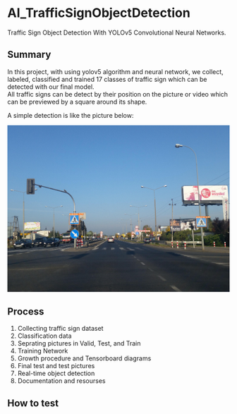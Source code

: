 # AI_TrafficSignObjectDetection
Traffic Sign Object Detection With YOLOv5 Convolutional Neural Networks.

## Summary
In this project, with using yolov5 algorithm and neural network, we collect, labeled, classified and trained 17 classes of traffic sign which can be detected with our final model.  
All traffic signs can be detect by their position on the picture or video which can be previewed by a square around its shape.

A simple detection is like the picture below:

<img src="Test pictures/2OzW_TNKFJnt7pddNdL3fQ.jpg" width="1100">

## Process 
1. Collecting traffic sign dataset
2. Classification data
3. Seprating pictures in Valid, Test, and Train
4. Training Network
5. Growth procedure and Tensorboard diagrams
6. Final test and test pictures
7. Real-time object detection 
8. Documentation and resourses


## How to test

